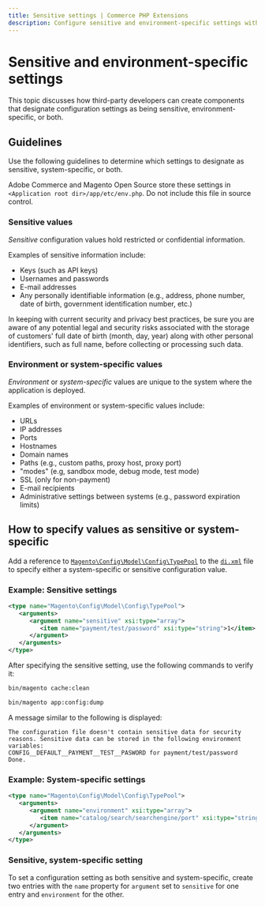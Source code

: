 ```yaml
---
title: Sensitive settings | Commerce PHP Extensions
description: Configure sensitive and environment-specific settings with Adobe Commerce or Magento Open Source components.
---
```


# Sensitive and environment-specific settings

This topic discusses how third-party developers can create components that designate configuration settings as being sensitive, environment-specific, or both.

## Guidelines

Use the following guidelines to determine which settings to designate as sensitive, system-specific, or both.

Adobe Commerce and Magento Open Source store these settings in `<Application root dir>/app/etc/env.php`.
Do not include this file in source control.

### Sensitive values

_Sensitive_ configuration values hold restricted or confidential information.

Examples of sensitive information include:

*  Keys (such as API keys)
*  Usernames and passwords
*  E-mail addresses
*  Any personally identifiable information (e.g., address, phone number, date of birth, government identification number, etc.)

<InlineAlert variant="info" slots="text"/>

In keeping with current security and privacy best practices, be sure you are aware of any potential legal and security risks associated with the storage of customers' full date of birth (month, day, year) along with other personal identifiers, such as full name, before collecting or processing such data.

### Environment or system-specific values

_Environment_ or _system-specific_ values are unique to the system where the application is deployed.

Examples of environment or system-specific values include:

*  URLs
*  IP addresses
*  Ports
*  Hostnames
*  Domain names
*  Paths (e.g., custom paths, proxy host, proxy port)
*  "modes" (e.g, sandbox mode, debug mode, test mode)
*  SSL (only for non-payment)
*  E-mail recipients
*  Administrative settings between systems (e.g., password expiration limits)

## How to specify values as sensitive or system-specific

Add a reference to [`Magento\Config\Model\Config\TypePool`][typepool] to the [`di.xml`][di-xml] file to specify either a system-specific or sensitive configuration value.

### Example: Sensitive settings

```xml
<type name="Magento\Config\Model\Config\TypePool">
   <arguments>
      <argument name="sensitive" xsi:type="array">
         <item name="payment/test/password" xsi:type="string">1</item>
      </argument>
   </arguments>
</type>
```

After specifying the sensitive setting, use the following commands to verify it:

```bash
bin/magento cache:clean
```

```bash
bin/magento app:config:dump
```

A message similar to the following is displayed:

```terminal
The configuration file doesn't contain sensitive data for security reasons. Sensitive data can be stored in the following environment variables:
CONFIG__DEFAULT__PAYMENT__TEST__PASWORD for payment/test/password
Done.
```

### Example: System-specific settings

```xml
<type name="Magento\Config\Model\Config\TypePool">
   <arguments>
      <argument name="environment" xsi:type="array">
         <item name="catalog/search/searchengine/port" xsi:type="string">1</item>
      </argument>
   </arguments>
</type>
```

### Sensitive, system-specific setting

To set a configuration setting as both sensitive and system-specific, create two entries with the `name` property for `argument` set to `sensitive` for one entry and `environment` for the other.

[typepool]: https://github.com/magento/magento2/blob/2.4/app/code/Magento/Config/Model/Config/TypePool.php
[di-xml]: ../build/dependency-injection-file.md
[config-importers]: importers.md
